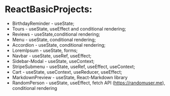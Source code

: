 # ReactBasicProjects:

- BirthdayReminder - useState; 
- Tours - useState, useEffect and conditional rendering;
- Reviews - useState,conditional rendering;
- Menu - useState, conditional rendering;
- Accordion - useState, conditional rendering;
- LoremIpsum - useState, forms;
- Navbar - useState, useRef, useEffect;
- Sidebar-Modal - useState, useContext;
- StripeSubmenu - useState, useRef, useEffect, useContext;
- Cart - useState, useContext, useReducer, useEffect;
- MarkdownPreview - useState, React-Markdown library
- RandomPerson - useState, useEffect, fetch API (https://randomuser.me), conditional rendering













